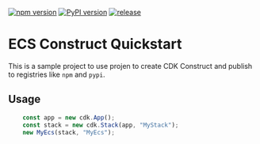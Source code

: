[![npm version](https://badge.fury.io/js/demo-awscdk-construct.svg)](https://badge.fury.io/js/demo-awscdk-construct)
[![PyPI version](https://badge.fury.io/py/demo-awscdk-construct.svg)](https://badge.fury.io/py/demo-awscdk-construct)
[![release](https://github.com/hustshawn/my-ecs-quickstart-construct/actions/workflows/release.yml/badge.svg)](https://github.com/hustshawn/my-ecs-quickstart-construct/actions/workflows/release.yml)
# ECS Construct Quickstart

This is a sample project to use projen to create CDK Construct and publish to registries like `npm` and `pypi`.

## Usage
```typescript
    const app = new cdk.App();
    const stack = new cdk.Stack(app, "MyStack");
    new MyEcs(stack, "MyEcs");
```
